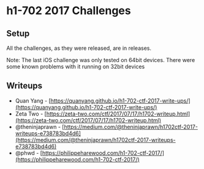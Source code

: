 # h1-702 2017 Challenges

## Setup

All the challenges, as they were released, are in releases.

Note: The last iOS challenge was only tested on 64bit devices. There were some known problems with it running on 32bit devices

## Writeups

* Quan Yang - [https://quanyang.github.io/h1-702-ctf-2017-write-ups/](https://quanyang.github.io/h1-702-ctf-2017-write-ups/)
* Zeta Two - [https://zeta-two.com/ctf/2017/07/17/h1702-writeup.html](https://zeta-two.com/ctf/2017/07/17/h1702-writeup.html)
* @theninjaprawn - [https://medium.com/@theninjaprawn/h1702ctf-2017-writeups-e738783bd4d6](https://medium.com/@theninjaprawn/h1702ctf-2017-writeups-e738783bd4d6)
* @phwd - [https://philippeharewood.com/h1-702-ctf-2017/](https://philippeharewood.com/h1-702-ctf-2017/)
